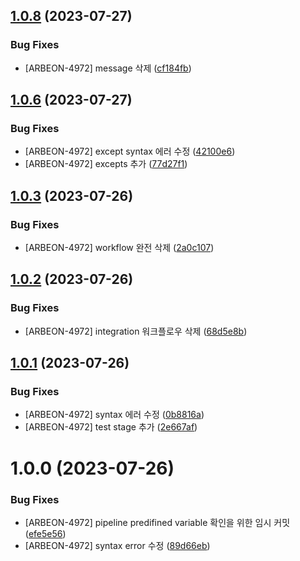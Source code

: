 ## [1.0.8](https://gitlab.arbeon.com/etc/devops/poc/react-deploy-sandbox/compare/v1.0.7...v1.0.8) (2023-07-27)


### Bug Fixes

* [ARBEON-4972] message 삭제 ([cf184fb](https://gitlab.arbeon.com/etc/devops/poc/react-deploy-sandbox/commit/cf184fb2fb412a64caecdc5db2966821d8f2c035))

## [1.0.6](https://gitlab.arbeon.com/etc/devops/poc/react-deploy-sandbox/compare/v1.0.5...v1.0.6) (2023-07-27)


### Bug Fixes

* [ARBEON-4972] except syntax 에러 수정 ([42100e6](https://gitlab.arbeon.com/etc/devops/poc/react-deploy-sandbox/commit/42100e6fde940bdbca1f715664a410b89498b2e3))
* [ARBEON-4972] excepts 추가 ([77d27f1](https://gitlab.arbeon.com/etc/devops/poc/react-deploy-sandbox/commit/77d27f1594f9abfe6b7498062fa1d0092386c181))

## [1.0.3](https://gitlab.arbeon.com/etc/devops/poc/react-deploy-sandbox/compare/v1.0.2...v1.0.3) (2023-07-26)


### Bug Fixes

* [ARBEON-4972] workflow 완전 삭제 ([2a0c107](https://gitlab.arbeon.com/etc/devops/poc/react-deploy-sandbox/commit/2a0c107797eb6669109e9c2f4eea64b5a0d230d2))

## [1.0.2](https://gitlab.arbeon.com/etc/devops/poc/react-deploy-sandbox/compare/v1.0.1...v1.0.2) (2023-07-26)


### Bug Fixes

* [ARBEON-4972] integration 워크플로우 삭제 ([68d5e8b](https://gitlab.arbeon.com/etc/devops/poc/react-deploy-sandbox/commit/68d5e8bf5916d491fa738fb3e112b97955ef7e33))

## [1.0.1](https://gitlab.arbeon.com/etc/devops/poc/react-deploy-sandbox/compare/v1.0.0...v1.0.1) (2023-07-26)


### Bug Fixes

* [ARBEON-4972] syntax 에러 수정 ([0b8816a](https://gitlab.arbeon.com/etc/devops/poc/react-deploy-sandbox/commit/0b8816a341c213dd66d60dd6ac3848301a1f78b4))
* [ARBEON-4972] test stage 추가 ([2e667af](https://gitlab.arbeon.com/etc/devops/poc/react-deploy-sandbox/commit/2e667af1370875ddf14cdbd4c06ebad122e1a781))

# 1.0.0 (2023-07-26)


### Bug Fixes

* [ARBEON-4972] pipeline predifined variable 확인을 위한 임시 커밋 ([efe5e56](https://gitlab.arbeon.com/etc/devops/poc/react-deploy-sandbox/commit/efe5e56a35a38e26514d073799ecc397917db820))
* [ARBEON-4972] syntax error 수정 ([89d66eb](https://gitlab.arbeon.com/etc/devops/poc/react-deploy-sandbox/commit/89d66eb459a6c55e49c50e64d0ac2d767d1b79b5))
